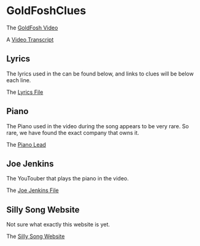 # GoldFoshClues

The [GoldFosh Video](https://www.youtube.com/watch?v=gXzD4p3TR2A)

A [Video Transcript](/videotranscript/README.md)

## Lyrics

The lyrics used in the can be found below, and links to clues will be below each line. 

The [Lyrics File](/lyrics/README.md)

## Piano

The Piano used in the video during the song appears to be very rare. So rare, we have found the exact company that owns it.

The [Piano Lead](/piano/README.md)

## Joe Jenkins

The YouTouber that plays the piano in the video.

The [Joe Jenkins File](/jenkins/README.md)

## Silly Song Website

Not sure what exactly this website is yet.

The [Silly Song Website](/whatthissillysongshows/README.md)
